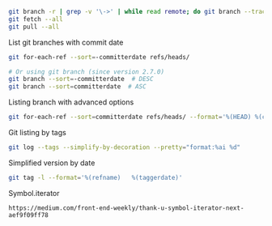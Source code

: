 ```sh
git branch -r | grep -v '\->' | while read remote; do git branch --track "${remote#origin/}" "$remote"; done
git fetch --all
git pull --all
```


List git branches with commit date

```sh
git for-each-ref --sort=-committerdate refs/heads/

# Or using git branch (since version 2.7.0)
git branch --sort=-committerdate  # DESC
git branch --sort=committerdate  # ASC
```


Listing branch with advanced options 

```sh
git for-each-ref --sort=committerdate refs/heads/ --format='%(HEAD) %(color:yellow)%(refname:short)%(color:reset) - %(color:red)%(objectname:short)%(color:reset) - %(contents:subject) - %(authorname) (%(color:green)%(committerdate:relative)%(color:reset))'
```


Git listing by tags
```sh
git log --tags --simplify-by-decoration --pretty="format:%ai %d"
```

Simplified version by date
```sh
git tag -l --format='%(refname)   %(taggerdate)'
```

Symbol.iterator
```
https://medium.com/front-end-weekly/thank-u-symbol-iterator-next-aef9f09ff78
```
